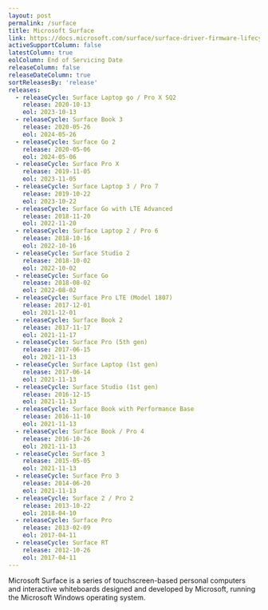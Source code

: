 ```yaml
---
layout: post
permalink: /surface
title: Microsoft Surface
link: https://docs.microsoft.com/surface/surface-driver-firmware-lifecycle-support
activeSupportColumn: false
latestColumn: true
eolColumn: End of Servicing Date
releaseColumn: false
releaseDateColumn: true
sortReleasesBy: 'release'
releases:
  - releaseCycle: Surface Laptop go / Pro X SQ2
    release: 2020-10-13
    eol: 2023-10-13
  - releaseCycle: Surface Book 3 
    release: 2020-05-26
    eol: 2024-05-26
  - releaseCycle: Surface Go 2
    release: 2020-05-06
    eol: 2024-05-06
  - releaseCycle: Surface Pro X
    release: 2019-11-05
    eol: 2023-11-05
  - releaseCycle: Surface Laptop 3 / Pro 7
    release: 2019-10-22
    eol: 2023-10-22
  - releaseCycle: Surface Go with LTE Advanced
    release: 2018-11-20
    eol: 2022-11-20
  - releaseCycle: Surface Laptop 2 / Pro 6
    release: 2018-10-16
    eol: 2022-10-16
  - releaseCycle: Surface Studio 2
    release: 2018-10-02
    eol: 2022-10-02
  - releaseCycle: Surface Go
    release: 2018-08-02
    eol: 2022-08-02
  - releaseCycle: Surface Pro LTE (Model 1807)
    release: 2017-12-01
    eol: 2021-12-01
  - releaseCycle: Surface Book 2
    release: 2017-11-17
    eol: 2021-11-17
  - releaseCycle: Surface Pro (5th gen)
    release: 2017-06-15
    eol: 2021-11-13
  - releaseCycle: Surface Laptop (1st gen)
    release: 2017-06-14
    eol: 2021-11-13
  - releaseCycle: Surface Studio (1st gen)
    release: 2016-12-15
    eol: 2021-11-13
  - releaseCycle: Surface Book with Performance Base
    release: 2016-11-10
    eol: 2021-11-13
  - releaseCycle: Surface Book / Pro 4
    release: 2016-10-26
    eol: 2021-11-13
  - releaseCycle: Surface 3
    release: 2015-05-05
    eol: 2021-11-13
  - releaseCycle: Surface Pro 3
    release: 2014-06-20
    eol: 2021-11-13
  - releaseCycle: Surface 2 / Pro 2
    release: 2013-10-22
    eol: 2018-04-10
  - releaseCycle: Surface Pro
    release: 2013-02-09
    eol: 2017-04-11
  - releaseCycle: Surface RT
    release: 2012-10-26
    eol: 2017-04-11
---
```


Microsoft Surface is a series of touchscreen-based personal computers and interactive whiteboards designed and developed by Microsoft, running the Microsoft Windows operating system.
